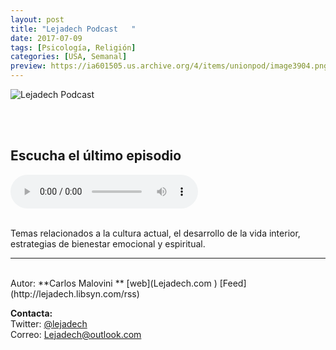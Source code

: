 ```yaml
---
layout: post
title: "Lejadech Podcast   "
date: 2017-07-09
tags: [Psicología, Religión]
categories: [USA, Semanal]
preview: https://ia601505.us.archive.org/4/items/unionpod/image3904.png
---
```


![Lejadech Podcast](https://ia601505.us.archive.org/4/items/unionpod/LejadechPodcast500.png)

<br/>
<br/>

## Escucha el último episodio

<!--reproductor-feed=http://lejadech.libsyn.com/rss-->
<!--reproductor-start-->
<audio id="audio" preload="auto" controls="" src="http://traffic.libsyn.com/lejadech/Bagaje_-_E76.mp3?dest-id=369135"></audio>
<!--reproductor-end-->

<br/>  
Temas relacionados a la cultura actual, el desarrollo de la vida interior, estrategias de bienestar emocional y espiritual.

_ _ _
<br>
Autor: **Carlos Malovini **  
[web](Lejadech.com )  
[Feed](http://lejadech.libsyn.com/rss)  



**Contacta:**  
Twitter: [@lejadech](https://twitter.com/lejadech)  
Correo: [Lejadech@outlook.com](mailto:Lejadech@outlook.com)  

